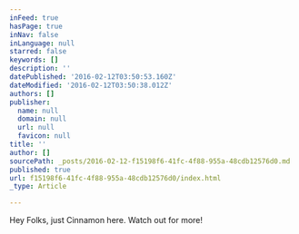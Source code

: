 ```yaml
---
inFeed: true
hasPage: true
inNav: false
inLanguage: null
starred: false
keywords: []
description: ''
datePublished: '2016-02-12T03:50:53.160Z'
dateModified: '2016-02-12T03:50:38.012Z'
authors: []
publisher:
  name: null
  domain: null
  url: null
  favicon: null
title: ''
author: []
sourcePath: _posts/2016-02-12-f15198f6-41fc-4f88-955a-48cdb12576d0.md
published: true
url: f15198f6-41fc-4f88-955a-48cdb12576d0/index.html
_type: Article

---
```

Hey Folks, just Cinnamon here.  Watch out for more!